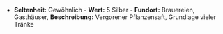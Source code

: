  - **Seltenheit:** Gewöhnlich - **Wert:** 5 Silber - **Fundort:** Brauereien, Gasthäuser, **Beschreibung:** Vergorener Pflanzensaft, Grundlage vieler Tränke